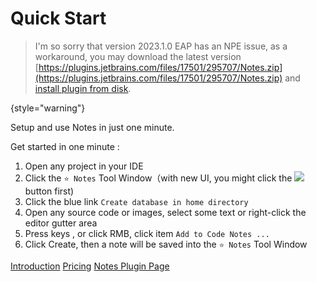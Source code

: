 # Quick Start
[//]: # (<excerpt>Setup and Use Notes in One Minutes.</excerpt>)

> I'm so sorry that version 2023.1.0 EAP has an NPE issue,   as a workaround, you may download the latest version [https://plugins.jetbrains.com/files/17501/295707/Notes.zip](https://plugins.jetbrains.com/files/17501/295707/Notes.zip) and [install plugin from disk](Install.md#download-and-install-plugin-from-disk). 

{style="warning"}

Setup and use Notes in just one minute.

Get started in one minute
:
1. Open any project in your IDE
2. Click the `⭐ Notes` Tool Window（with new UI, you might click the ![](moreHorizontal@20x20.svg) button first)
3.  Click the blue link `Create database in home directory`
4. Open any source code or images, select some text or right-click the editor gutter area
5. Press keys <shortcut key="$AddNotes" />, <shortcut key="ShowIntentionActions" /> or click RMB, click item `Add to Code Notes ...`
6. Click <control>Create</control>, then a note will be saved into the `⭐ Notes` Tool Window


<seealso style="cards">
       <category ref="how-to">
           <a href="Introduction.md">Introduction</a>
           <a href="Pricing.md" >Pricing</a>
       </category>
       <category ref="ext">
           <a href="https://plugins.jetbrains.com/plugin/17501-notes/" summary="Notes on the JetBrains Marketplace">Notes Plugin Page</a>
       </category>
</seealso>